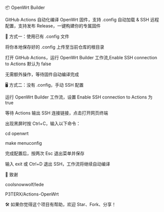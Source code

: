 📦 OpenWrt Builder

GitHub Actions 自动化编译 OpenWrt 固件，支持 .config 自动加载 & SSH 远程配置，支持发布 Release，一键构建你的专属固件


📁 方式一：使用已有 .config 文件

将你本地保存好的 .config 上传至当前仓库的根目录

打开 GitHub Actions，运行 OpenWrt Builder 工作流,Enable SSH connection to Actions 默认为 false

无需额外操作，等待固件自动编译完成


🖥️ 方式二：没有 .config，手动 SSH 配置

运行 OpenWrt Builder 工作流，设置 Enable SSH connection to Actions 为 true

等待 Actions 输出 SSH 连接链接，点击打开网页终端

出现黑屏时按 Ctrl+C，输入以下命令：

cd openwrt

make menuconfig

完成配置后，按两次 Esc 退出菜单并保存

输入 exit 或 Ctrl+D 退出 SSH，工作流将继续自动编译




🚀 致谢

coolsnowwolf/lede 

P3TERX/Actions-OpenWrt

🛠️ 如果你觉得这个项目有帮助，欢迎 Star、Fork、分享！
